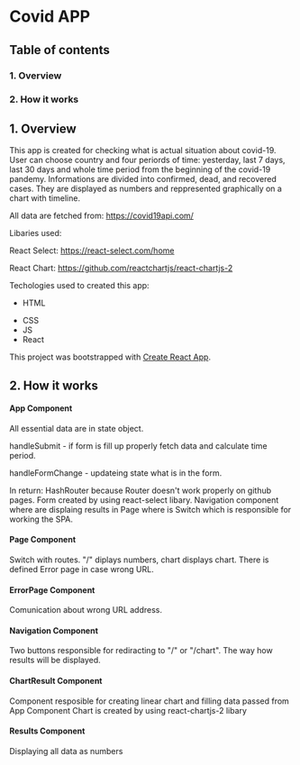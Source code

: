 # Covid APP
## Table of contents
### 1. Overview
### 2. How it works


## 1. Overview

This app is created for checking what is actual situation about covid-19.
User can choose country and four periords of time: yesterday, last 7 days, last 30 days and whole time period from the beginning of the covid-19 pandemy.
Informations are divided into confirmed, dead, and recovered cases. They are displayed as numbers and reppresented graphically on a chart with timeline.

All data are fetched from: https://covid19api.com/


Libaries used:

React Select: https://react-select.com/home

React Chart: https://github.com/reactchartjs/react-chartjs-2


Techologies used to created this app:
* HTML
- CSS
- JS
- React

This project was bootstrapped with [Create React App](https://github.com/facebook/create-react-app).

## 2. How it works

#### App Component

All essential data are in state object.

handleSubmit - if form is fill up properly fetch data and calculate time period.

handleFormChange - updateing state what is in the form.

In return:
HashRouter because Router doesn't work properly on github pages.
Form created by using react-select libary.
Navigation component where are displaing results in Page where is Switch which is responsible for working the SPA.



#### Page Component
Switch with routes. "/" diplays numbers, chart displays chart.
There is defined Error page in case wrong URL.



#### ErrorPage Component
Comunication about wrong URL address.



#### Navigation Component
Two buttons responsible for rediracting to "/" or "/chart". The way how results will be displayed.



#### ChartResult Component
Component resposible for creating linear chart and filling data passed from App Component
Chart is created by using react-chartjs-2 libary



#### Results Component
Displaying all data as numbers
